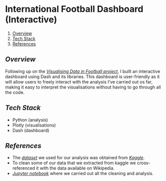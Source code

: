 # International Football Dashboard (Interactive)

1. [Overview](#overview)
2. [Tech Stack](#tech-stack)
3. [References](#references)

## _Overview_
Following up on the [*Visualising Data in Football project*](https://github.com/Hamza-149/visualizing-data-in-football), I built an interactive dashboard using Dash and its libraries. This dashboard is user-friendly as it will allow users to freely interact with the analysis I've carried out os far, making it easy to interpret the visualisations without having to go through all the code.

## _Tech Stack_
- Python (analysis)
- Plotly (visualisations)
- Dash (dashboard)

## _References_
- The [*dataset*](https://www.kaggle.com/datasets/martj42/international-football-results-from-1872-to-2017) we used for our analysis was obtained from [*Kaggle*](https://www.kaggle.com/).
- To clean some of our data that we extracted from kaggle we cross-referenced it with the data available on Wikipedia.
- [*Jupyter notebook*](https://github.com/Hamza-149/visualizing-data-in-football) where we carried out all the cleaning and analysis.
